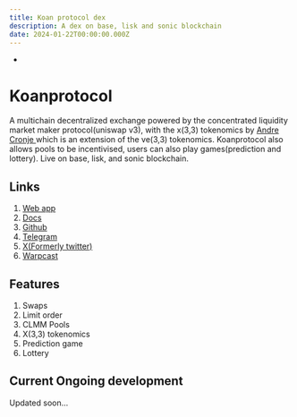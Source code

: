 ```yaml
---
title: Koan protocol dex
description: A dex on base, lisk and sonic blockchain
date: 2024-01-22T00:00:00.000Z
---
```


-

# Koanprotocol

A multichain decentralized exchange powered by the concentrated liquidity market maker protocol(uniswap v3), with the x(3,3) tokenomics by [Andre Cronje ](https://x.com/AndreCronjeTech)which is an extension of the ve(3,3) tokenomics. Koanprotocol also allows pools to be incentivised, users can also play games(prediction and lottery). Live on base, lisk, and sonic blockchain.

## Links

1. [Web app](https://koanprotocol.xyz/)
2. [Docs](https://docs.koanprotocol.xyz/)
3. [Github]()
4. [Telegram](https://t.me/koanprotocol)
5. [X(Formerly twitter)](https://x.com/koanprotocol)
6. [Warpcast](https://warpcast.com/koanprotocol)

## Features

1. Swaps
2. Limit order
3. CLMM Pools
4. X(3,3) tokenomics
5. Prediction game
6. Lottery

## Current Ongoing development

Updated soon...

##
